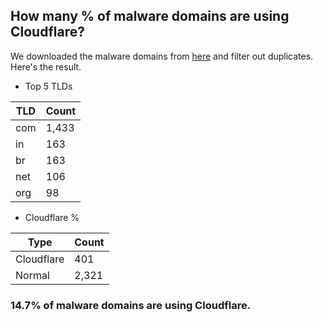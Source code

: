 ## How many % of malware domains are using Cloudflare?


We downloaded the malware domains from [here](https://urlhaus.abuse.ch) and filter out duplicates.
Here's the result.


[//]: # (start replacement)


- Top 5 TLDs

| TLD | Count |
| --- | --- |
| com | 1,433 |
| in | 163 |
| br | 163 |
| net | 106 |
| org | 98 |


- Cloudflare %

| Type | Count |
| --- | --- |
| Cloudflare | 401 |
| Normal | 2,321 |


### 14.7% of malware domains are using Cloudflare.